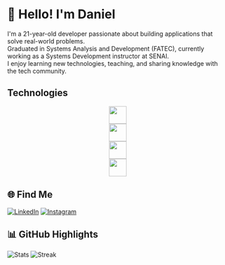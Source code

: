# 👋 Hello! I'm Daniel

I'm a 21-year-old developer passionate about building applications that solve real-world problems.  
Graduated in Systems Analysis and Development (FATEC), currently working as a Systems Development instructor at SENAI.  
I enjoy learning new technologies, teaching, and sharing knowledge with the tech community.


## Technologies

<div align="center">

<img src="https://skillicons.dev/icons?i=dart,js,ts,py,html,css,tailwind,bootstrap" height="40" /><br>
<img src="https://skillicons.dev/icons?i=vue,flutter,nodejs,express,prisma,postgres,mysql,sqlite" height="40" /><br>
<img src="https://skillicons.dev/icons?i=postman,docker,cypress,vite,pinia,md,notion,figma" height="40" /><br>
<img src="https://skillicons.dev/icons?i=linux" height="40" />

</div>




## 🌐 Find Me

[![LinkedIn](https://img.shields.io/badge/-LinkedIn-0077B5?style=flat&logo=linkedin&logoColor=white)](https://www.linkedin.com/in/dannmf/)
[![Instagram](https://img.shields.io/badge/-Instagram-E4405F?style=flat&logo=instagram&logoColor=white)](https://www.instagram.com/dannmf.exe/)


## 📊 GitHub Highlights

![Stats](https://github-readme-stats.vercel.app/api?username=dannmf&show_icons=true&theme=radical&hide_border=true&icon_color=10F700&count_private=true)
![Streak](https://github-readme-streak-stats.herokuapp.com?user=dannmf&theme=radical&hide_border=true&count_private=true)



